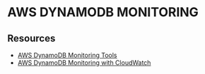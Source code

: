 # AWS DYNAMODB MONITORING

## Resources

- [AWS DynamoDB Monitoring Tools](https://docs.aws.amazon.com/amazondynamodb/latest/developerguide/monitoring-automated-manual.html)
- [AWS DynamoDB Monitoring with CloudWatch](https://docs.aws.amazon.com/amazondynamodb/latest/developerguide/monitoring-cloudwatch.html)